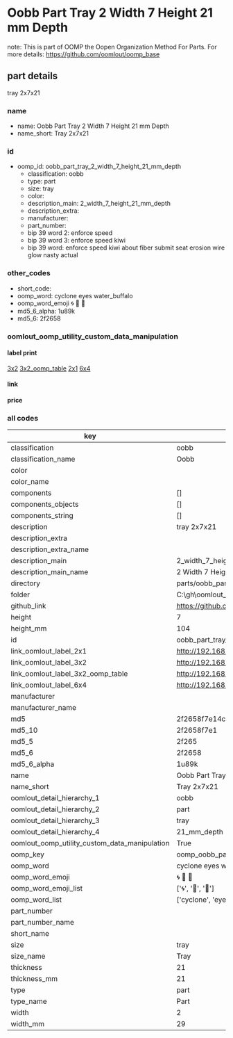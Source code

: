 # Oobb Part Tray 2 Width 7 Height 21 mm Depth  

note: This is part of OOMP the Oopen Organization Method For Parts. For more details: https://github.com/oomlout/oomp_base

##  part details
  



tray 2x7x21



### name
* name: Oobb Part Tray 2 Width 7 Height 21 mm Depth
* name_short: Tray 2x7x21 
### id
* oomp_id: oobb_part_tray_2_width_7_height_21_mm_depth
  * classification: oobb
  * type: part
  * size: tray
  * color: 
  * description_main: 2_width_7_height_21_mm_depth
  * description_extra: 
  * manufacturer: 
  * part_number: 
  * bip 39 word 2: enforce speed
  * bip 39 word 3: enforce speed kiwi
  * bip 39 word: enforce speed kiwi about fiber submit seat erosion wire glow nasty actual

### other_codes
* short_code: 
* oomp_word: cyclone eyes water_buffalo
* oomp_word_emoji :cyclone: :eyes: :water_buffalo:
* md5_6_alpha: 1u89k
* md5_6: 2f2658






### oomlout_oomp_utility_custom_data_manipulation
#### label print
[3x2](http://192.168.1.245:1112/?label=oomp%201u89k)
[3x2_oomp_table](http://192.168.1.108:1112/?label=oomp%201u89k)
[2x1](http://192.168.1.242:1112/?label=oomp%201u89k)
[6x4](http://192.168.1.55:1112/?label=oomp%201u89k)    

#### link

                              

#### price







### all codes 
| key | value |  
| --- | --- |  
| classification | oobb |  
| classification_name | Oobb |  
| color |  |  
| color_name |  |  
| components | [] |  
| components_objects | [] |  
| components_string | [] |  
| description | tray 2x7x21 |  
| description_extra |  |  
| description_extra_name |  |  
| description_main | 2_width_7_height_21_mm_depth |  
| description_main_name | 2 Width 7 Height 21 mm Depth |  
| directory | parts/oobb_part_tray_2_width_7_height_21_mm_depth |  
| folder | C:\gh\oomlout_oobb_version_4_generated_parts\things\oobb_part_tray_2_width_7_height_21_mm_depth |  
| github_link | https://github.com/oomlout/oomlout_oomp_part_src/tree/main/parts/oobb_part_tray_2_width_7_height_21_mm_depth |  
| height | 7 |  
| height_mm | 104 |  
| id | oobb_part_tray_2_width_7_height_21_mm_depth |  
| link_oomlout_label_2x1 | http://192.168.1.242:1112/?label=oomp%201u89k |  
| link_oomlout_label_3x2 | http://192.168.1.245:1112/?label=oomp%201u89k |  
| link_oomlout_label_3x2_oomp_table | http://192.168.1.108:1112/?label=oomp%201u89k |  
| link_oomlout_label_6x4 | http://192.168.1.55:1112/?label=oomp%201u89k |  
| manufacturer |  |  
| manufacturer_name |  |  
| md5 | 2f2658f7e14cb84b602ad006f6f44251 |  
| md5_10 | 2f2658f7e1 |  
| md5_5 | 2f265 |  
| md5_6 | 2f2658 |  
| md5_6_alpha | 1u89k |  
| name | Oobb Part Tray 2 Width 7 Height 21 mm Depth |  
| name_short | Tray 2x7x21  |  
| oomlout_detail_hierarchy_1 | oobb |  
| oomlout_detail_hierarchy_2 | part |  
| oomlout_detail_hierarchy_3 | tray |  
| oomlout_detail_hierarchy_4 | 21_mm_depth |  
| oomlout_oomp_utility_custom_data_manipulation | True |  
| oomp_key | oomp_oobb_part_tray_2_width_7_height_21_mm_depth |  
| oomp_word | cyclone eyes water_buffalo |  
| oomp_word_emoji | :cyclone: :eyes: :water_buffalo: |  
| oomp_word_emoji_list | [':cyclone:', ':eyes:', ':water_buffalo:'] |  
| oomp_word_list | ['cyclone', 'eyes', 'water_buffalo'] |  
| part_number |  |  
| part_number_name |  |  
| short_name |  |  
| size | tray |  
| size_name | Tray |  
| thickness | 21 |  
| thickness_mm | 21 |  
| type | part |  
| type_name | Part |  
| width | 2 |  
| width_mm | 29 |  

